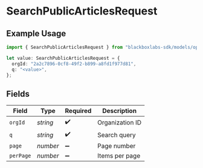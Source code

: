 # SearchPublicArticlesRequest

## Example Usage

```typescript
import { SearchPublicArticlesRequest } from "blackboxlabs-sdk/models/operations";

let value: SearchPublicArticlesRequest = {
  orgId: "2a2c7896-0cf8-49f2-b899-a8fd1f977d81",
  q: "<value>",
};
```

## Fields

| Field              | Type               | Required           | Description        |
| ------------------ | ------------------ | ------------------ | ------------------ |
| `orgId`            | *string*           | :heavy_check_mark: | Organization ID    |
| `q`                | *string*           | :heavy_check_mark: | Search query       |
| `page`             | *number*           | :heavy_minus_sign: | Page number        |
| `perPage`          | *number*           | :heavy_minus_sign: | Items per page     |